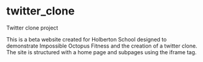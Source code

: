# twitter_clone
Twitter clone project

This is a beta website created for Holberton School designed to demonstrate Impossible Octopus Fitness and the creation of a twitter clone.  The site is structured with a home page and subpages using the iframe tag.
